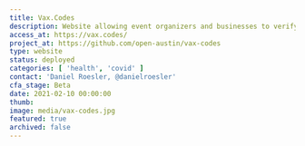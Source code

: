 ```yaml
---
title: Vax.Codes
description: Website allowing event organizers and businesses to verify that someone has received a Covid-19 vaccine by scanning a QR code issued by an approved health organization.
access_at: https://vax.codes/
project_at: https://github.com/open-austin/vax-codes
type: website
status: deployed
categories: [ 'health', 'covid' ]
contact: 'Daniel Roesler, @danielroesler'
cfa_stage: Beta
date: 2021-02-10 00:00:00
thumb:
image: media/vax-codes.jpg
featured: true
archived: false
---
```

